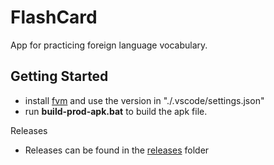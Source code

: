 # FlashCard

App for practicing foreign language vocabulary.

## Getting Started

- install [fvm](https://fvm.app/documentation/getting-started/installation) and use the version in "./.vscode/settings.json"
- run **build-prod-apk.bat** to build the apk file.

Releases

- Releases can be found in the [releases](./release/) folder
